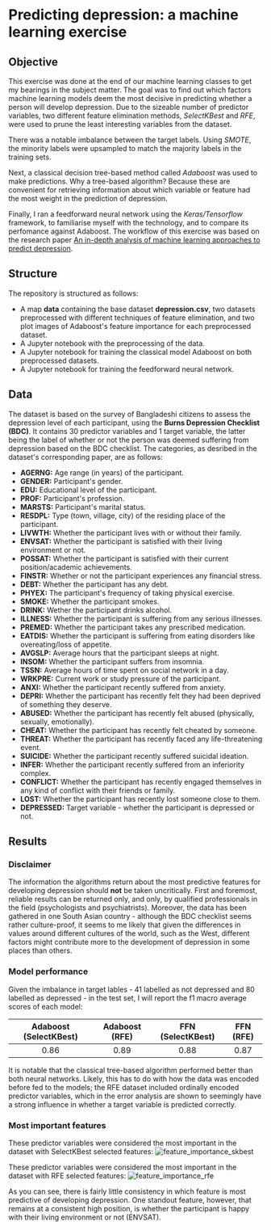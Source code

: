 # Predicting depression: a machine learning exercise
## Objective
This exercise was done at the end of our machine learning classes to get my bearings in the subject matter. The goal was to find out which factors machine learning models deem the most decisive in predicting whether a person will develop depression. Due to the sizeable number of predictor variables, two different feature elimination methods, _SelectKBest_ and _RFE_, were used to prune the least interesting variables from the dataset.

There was a notable imbalance between the target labels. Using _SMOTE_, the minority labels were upsampled to match the majority labels in the training sets.

Next, a classical decision tree-based method called _Adaboost_ was used to make predictions. Why a tree-based algorithm? Because these are convenient for retrieving information about which variable or feature had the most weight in the prediction of depression.

Finally, I ran a feedforward neural network using the _Keras/Tensorflow_ framework, to familiarise myself with the technology, and to compare its perfomance against Adaboost. The workflow of this exercise was based on the research paper [An in-depth analysis of machine learning approaches to predict depression](https://www.sciencedirect.com/science/article/pii/S2666518221000310).

## Structure
The repository is structured as follows:
* A map **data** containing the base dataset **depression.csv**, two datasets preprocessed with different techniques of feature elimination, and two plot images of Adaboost's feature importance for each preprocessed dataset.
* A Jupyter notebook with the preprocessing of the data.
* A Jupyter notebook for training the classical model Adaboost on both preprocessed datasets.
* A Jupyter notebook for training the feedforward neural network. 

## Data
The dataset is based on the survey of Bangladeshi citizens to assess the depression level of each participant, using the **Burns Depression Checklist (BDC)**. It contains 30 predictor variables and 1 target variable, the latter being the label of whether or not the person was deemed suffering from depression based on the BDC checklist. The categories, as desribed in the dataset's corresponding paper, are as follows:
* **AGERNG:** Age range (in years) of the participant.
* **GENDER:** Participant's gender.
* **EDU:** Educational level of the participant.
* **PROF:** Participant's profession.
* **MARSTS:** Participant's marital status.
* **RESDPL:** Type (town, village, city) of the residing place of the participant.
* **LIVWTH:** Whether the participant lives with or without their family.
* **ENVSAT:** Whether the participant is satisfied with their living environment or not.
* **POSSAT:** Whether the participant is satisfied with their current position/academic achievements.
* **FINSTR:** Whether or not the participant experiences any financial stress.
* **DEBT:** Whether the participant has any debt.
* **PHYEX:** The participant's frequency of taking physical exercise.
* **SMOKE:** Whether the participant smokes.
* **DRINK:** Wether the participant drinks alcohol.
* **ILLNESS:** Whether the participant is suffering from any serious illnesses.
* **PREMED:** Whether the participant takes any prescribed medication.
* **EATDIS:** Whether the participant is suffering from eating disorders like overeating/loss of appetite.
* **AVGSLP:** Average hours that the participant sleeps at night.
* **INSOM:** Whether the participant suffers from insomnia.
* **TSSN:** Average hours of time spent on social network in a day.
* **WRKPRE:** Current work or study pressure of the participant.
* **ANXI:** Whether the participant recently suffered from anxiety.
* **DEPRI:** Whether the participant has recently felt they had been deprived of something they deserve.
* **ABUSED:** Whether the participant has recently felt abused (physically, sexually, emotionally).
* **CHEAT:** Whether the participant has recently felt cheated by someone.
* **THREAT:** Whether the participant has recently faced any life-threatening event.
* **SUICIDE:** Whether the participant recently suffered suicidal ideation.
* **INFER:** Whether the participant recently suffered from an inferiority complex.
* **CONFLICT:** Whether the participant has recently engaged themselves in any kind of conflict with their friends or family.
* **LOST:** Whether the participant has recently lost someone close to them.
* **DEPRESSED:** Target variable - whether the participant is depressed or not.

## Results
### Disclaimer
The information the algorithms return about the most predictive features for developing depression should **not** be taken uncritically. First and foremost, reliable results can be returned only, and only, by qualified professionals in the field (psychologists and psychiatrists). Moreover, the data has been gathered in one South Asian country - although the BDC checklist seems rather culture-proof, it seems to me likely that given the differences in values around different cultures of the world, such as the West, different factors might contribute more to the development of depression in some places than others.

### Model performance
Given the imbalance in target lables - 41 labelled as not depressed and 80 labelled as depressed - in the test set, I will report the f1 macro average scores of each model:


| Adaboost (SelectKBest)| Adaboost (RFE) | FFN (SelectKBest)  |  FFN (RFE) |
| :---: | :---: | :---: | :---: |
| 0.86  | 0.89 | 0.88  | 0.87 |

It is notable that the classical tree-based algorithm performed better than both neural networks. Likely, this has to do with how the data was encoded before fed to the models; the RFE dataset included ordinally encoded predictor variables, which in the error analysis are shown to seemingly have a strong influence in whether a target variable is predicted correctly.

### Most important features

These predictor variables were considered the most important in the dataset with SelectKBest selected features:
![feature_importance_skbest](https://github.com/jeroenvansweeveldt/predicting_depression-machine_learning_exercise/assets/98675155/6298da21-5453-4614-970e-8a0f5c8911b6)

These predictor variables were considered the most important in the dataset with RFE selected features:
![feature_importance_rfe](https://github.com/jeroenvansweeveldt/predicting_depression-machine_learning_exercise/assets/98675155/4c0678ce-5e54-4d4d-ad63-19cc48d54171)

As you can see, there is fairly little consistency in which feature is most predictive of developing depression. One standout feature, however, that remains at a consistent high position, is whether the participant is happy with their living environment or not (ENVSAT).
